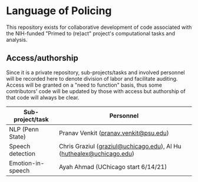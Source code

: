 # Language of Policing

This repository exists for collaborative development of code associated with the NIH-funded "Primed to (re)act" project's computational tasks and analysis.

## Access/authorship

Since it is a private repository, sub-projects/tasks and involved personnel will be recorded here to denote division of labor and facilitate auditing. Access will be granted on a "need to function" basis, thus some contributors' code will be updated by those with access but authorship of that code will always be clear.

Sub-project/task | Personnel
---------------- | ---------
NLP (Penn State) | Pranav Venkit (pranav.venkit@psu.edu)
Speech detection |  Chris Graziul (graziul@uchicago.edu), Al Hu (huthealex@uchicago.edu)
Emotion-in-speech | Ayah Ahmad (UChicago start 6/14/21)
